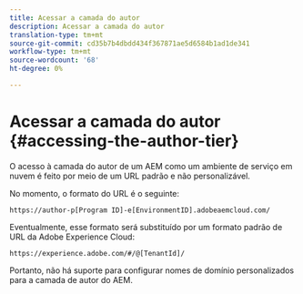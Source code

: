 ```yaml
---
title: Acessar a camada do autor
description: Acessar a camada do autor
translation-type: tm+mt
source-git-commit: cd35b7b4dbdd434f367871ae5d6584b1ad1de341
workflow-type: tm+mt
source-wordcount: '68'
ht-degree: 0%

---
```



# Acessar a camada do autor {#accessing-the-author-tier}

O acesso à camada do autor de um AEM como um ambiente de serviço em nuvem é feito por meio de um URL padrão e não personalizável.

No momento, o formato do URL é o seguinte:

`https://author-p[Program ID]-e[EnvironmentID].adobeaemcloud.com/`

Eventualmente, esse formato será substituído por um formato padrão de URL da Adobe Experience Cloud:

`https://experience.adobe.com/#/@[TenantId]/`

Portanto, não há suporte para configurar nomes de domínio personalizados para a camada de autor do AEM.
